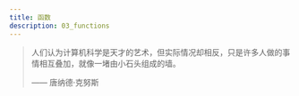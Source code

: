 ```yaml
---
title: 函数
description: 03_functions
---
```


> 人们认为计算机科学是天才的艺术，但实际情况却相反，只是许多人做的事情相互叠加，就像一堵由小石头组成的墙。
>
> —— 唐纳德·克努斯